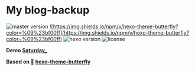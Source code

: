 # My blog-backup

![master version](https://img.shields.io/github/package-json/v/codehhr/hexo-theme-butterfly/master?color=%231ab1ad&label=master)
![https://img.shields.io/npm/v/hexo-theme-butterfly?color=%09%23bf00ff](https://img.shields.io/npm/v/hexo-theme-butterfly?color=%09%23bf00ff)
![hexo version](https://img.shields.io/badge/hexo-5.0+-0e83c)
![license](https://img.shields.io/github/license/jerryc127/hexo-theme-butterfly?color=FF5531)

**Demo [Saturday\_](https://codehhr.cn)**

**Based on 🦋 [hexo-theme-butterfly](https://github.com/jerryc127/hexo-theme-butterfly)**
